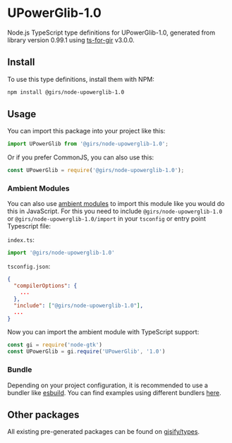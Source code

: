
# UPowerGlib-1.0

Node.js TypeScript type definitions for UPowerGlib-1.0, generated from library version 0.99.1 using [ts-for-gir](https://github.com/gjsify/ts-for-gir) v3.0.0.


## Install

To use this type definitions, install them with NPM:
```bash
npm install @girs/node-upowerglib-1.0
```

## Usage

You can import this package into your project like this:
```ts
import UPowerGlib from '@girs/node-upowerglib-1.0';
```

Or if you prefer CommonJS, you can also use this:
```ts
const UPowerGlib = require('@girs/node-upowerglib-1.0');
```

### Ambient Modules

You can also use [ambient modules](https://github.com/gjsify/ts-for-gir/tree/main/packages/cli#ambient-modules) to import this module like you would do this in JavaScript.
For this you need to include `@girs/node-upowerglib-1.0` or `@girs/node-upowerglib-1.0/import` in your `tsconfig` or entry point Typescript file:

`index.ts`:
```ts
import '@girs/node-upowerglib-1.0'
```

`tsconfig.json`:
```json
{
  "compilerOptions": {
    ...
  },
  "include": ["@girs/node-upowerglib-1.0"],
  ...
}
```

Now you can import the ambient module with TypeScript support: 

```ts
const gi = require('node-gtk')
const UPowerGlib = gi.require('UPowerGlib', '1.0')
```


### Bundle

Depending on your project configuration, it is recommended to use a bundler like [esbuild](https://esbuild.github.io/). You can find examples using different bundlers [here](https://github.com/gjsify/ts-for-gir/tree/main/examples).

## Other packages

All existing pre-generated packages can be found on [gjsify/types](https://github.com/gjsify/types).

